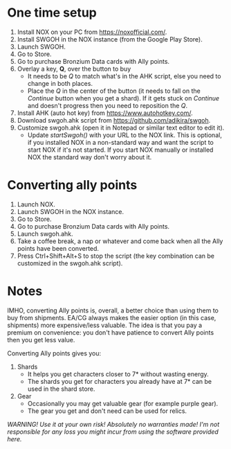 # One time setup
1.  Install NOX on your PC from https://noxofficial.com/.
2.  Install SWGOH in the NOX instance (from the Google Play Store).
3.  Launch SWGOH.
4.  Go to Store.
5.  Go to purchase Bronzium Data cards with Ally points.
6.  Overlay a key, **Q**, over the button to buy
    -   It needs to be *Q* to match what's in the AHK script, else you need to change in both places.
    -   Place the *Q* in the center of the button (it needs to fall on the *Continue* button when you get a shard). If it gets stuck on *Continue* and doesn't progress then you need to reposition the *Q*.
7.  Install AHK (auto hot key) from <https://www.autohotkey.com/>.
8.  Download swgoh.ahk script from <https://github.com/adikira/swgoh>.
9.  Customize swgoh.ahk (open it in Notepad or similar text editor to edit it).
    -   Update *startSwgoh()* with your URL to the NOX link. This is optional, if you installed NOX in a non-standard way and want the script to start NOX if it's not started. If you start NOX manually or installed NOX the standard way don't worry about it.

# Converting ally points
1.  Launch NOX.
2.  Launch SWGOH in the NOX instance.
3.  Go to Store.
4.  Go to purchase Bronzium Data cards with Ally points.
5.  Launch swgoh.ahk.
6.  Take a coffee break, a nap or whatever and come back when all the Ally points have been converted.
7.  Press Ctrl+Shift+Alt+S to stop the script (the key combination can be customized in the swgoh.ahk script).

# Notes
IMHO, converting Ally points is, overall, a better choice than using them to buy from shipments. EA/CG always makes the easier option (in this case, shipments) more expensive/less valuable. The idea is that you pay a premium on convenience: you don't have patience to convert Ally points then you get less value.

Converting Ally points gives you:

1.  Shards
    -   It helps you get characters closer to 7\* without wasting energy.
    -   The shards you get for characters you already have at 7\* can be used in the shard store.
2.  Gear
    -   Occasionally you may get valuable gear (for example purple gear).
    -   The gear you get and don't need can be used for relics.

*WARNING! Use it at your own risk! Absolutely no warranties made! I'm not responsible for any loss you might incur from using the software provided here.*
